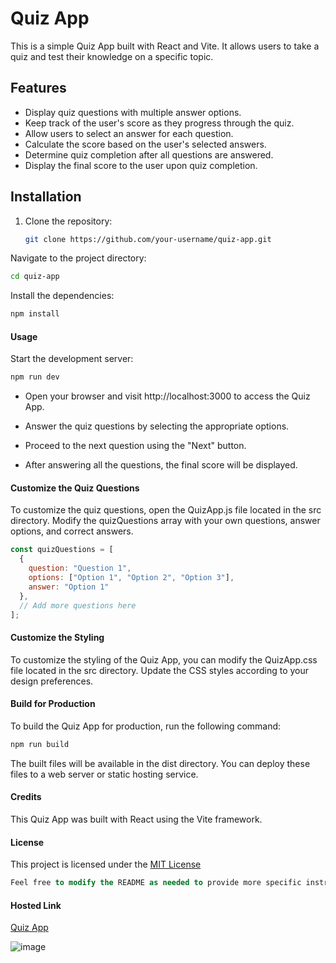 # Quiz App

This is a simple Quiz App built with React and Vite. It allows users to take a quiz and test their knowledge on a specific topic.

## Features

- Display quiz questions with multiple answer options.
- Keep track of the user's score as they progress through the quiz.
- Allow users to select an answer for each question.
- Calculate the score based on the user's selected answers.
- Determine quiz completion after all questions are answered.
- Display the final score to the user upon quiz completion.

## Installation

1. Clone the repository:

   ```bash
   git clone https://github.com/your-username/quiz-app.git
   ```
Navigate to the project directory:

   ```bash
cd quiz-app
```
Install the dependencies:

```bash
npm install
```
#### Usage
Start the development server:

```bash
npm run dev
```
- Open your browser and visit http://localhost:3000 to access the Quiz App.

- Answer the quiz questions by selecting the appropriate options.

- Proceed to the next question using the "Next" button.

- After answering all the questions, the final score will be displayed.

#### Customize the Quiz Questions
To customize the quiz questions, open the QuizApp.js file located in the src directory. Modify the quizQuestions array with your own questions, answer options, and correct answers.

```jsx
const quizQuestions = [
  {
    question: "Question 1",
    options: ["Option 1", "Option 2", "Option 3"],
    answer: "Option 1"
  },
  // Add more questions here
];
```
#### Customize the Styling
To customize the styling of the Quiz App, you can modify the QuizApp.css file located in the src directory. Update the CSS styles according to your design preferences.

#### Build for Production
To build the Quiz App for production, run the following command:

```bash
npm run build
```
The built files will be available in the dist directory. You can deploy these files to a web server or static hosting service.

#### Credits
This Quiz App was built with React using the Vite framework.

#### License
This project is licensed under the [MIT License](https://opensource.org/licenses/MIT)


```sql
Feel free to modify the README as needed to provide more specific instructions, add additional sections, or include relevant information about the project.
```

#### Hosted Link
[Quiz App]([URL](https://quiz-app-zpbi.vercel.app/)https://quiz-app-zpbi.vercel.app/)


![image](https://github.com/NecheyGrace/quizApp/assets/37805319/1bfe28a4-6cea-4daf-8865-18eaa65f7e1d)

